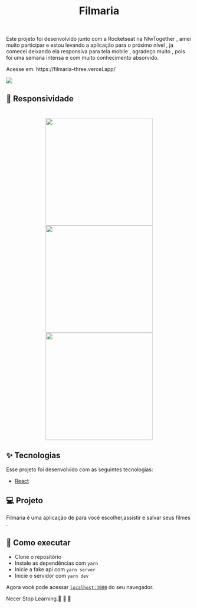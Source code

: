 <h1 align="center">
  Filmaria
</h1>


<br>
<p>
  Este projeto foi desenvolvido junto com a Rocketseat na NlwTogether , amei muito participar e estou levando a aplicação para o próximo nível , ja comecei deixando ela responsiva para tela mobile , agradeço muito , pois foi uma semana intensa e com muito conhecimento absorvido.
</p>
<p>Acesse em: https://filmaria-three.vercel.app/</p>


  <img src="https://user-images.githubusercontent.com/60237326/124674232-b8ae0000-de90-11eb-9e79-f0cb28685c61.png"/>

  
  ## 🧠 Responsividade
  
  <h1 align="center">
  <img width="290px" src="https://user-images.githubusercontent.com/60237326/124674232-b8ae0000-de90-11eb-9e79-f0cb28685c61.png"/>
  <img  width="290px" src="https://user-images.githubusercontent.com/60237326/123527961-1cc70c00-d6ba-11eb-9aef-6c3038d5f8ad.png"/>
  <img width="290px" src="https://user-images.githubusercontent.com/60237326/123527979-454f0600-d6ba-11eb-8150-9b45ecb0dd0a.png"/>
  

  </h1>




## ✨ Tecnologias

Esse projeto foi desenvolvido com as seguintes tecnologias:

- [React](https://reactjs.org)


## 💻 Projeto

Filmaria é uma aplicação de para você escolher,assistir e salvar seus filmes .



## 🚀 Como executar

- Clone o repositório
- Instale as dependências com `yarn`
- Inicie a fake api com `yarn server`
- Inicie o servidor com `yarn dev`

Agora você pode acessar [`localhost:3000`](http://localhost:3000) do seu navegador.

Necer Stop Learning.🚀 🚀 🚀 
